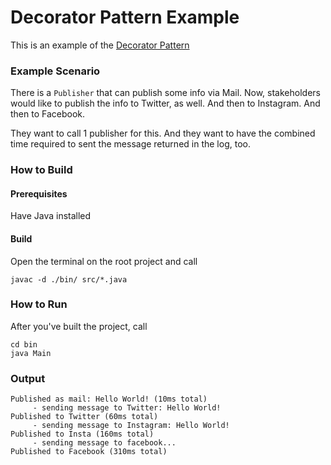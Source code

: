 # Decorator Pattern Example

This is an example of the [Decorator Pattern](https://en.wikipedia.org/wiki/Decorator_pattern)

### Example Scenario
There is a `Publisher` that can publish some info via Mail.
Now, stakeholders would like to publish the info to Twitter, as well.
And then to Instagram.
And then to Facebook.

They want to call 1 publisher for this. And they want to have the combined time required to sent the message returned in the log, too.


### How to Build
#### Prerequisites
Have Java installed

#### Build
Open the terminal on the root project and call

```
javac -d ./bin/ src/*.java

```

### How to Run
After you've built the project, call

```
cd bin
java Main
```

### Output
```
Published as mail: Hello World! (10ms total)
     - sending message to Twitter: Hello World!
Published to Twitter (60ms total)
     - sending message to Instagram: Hello World!
Published to Insta (160ms total)
     - sending message to facebook...
Published to Facebook (310ms total)
```
